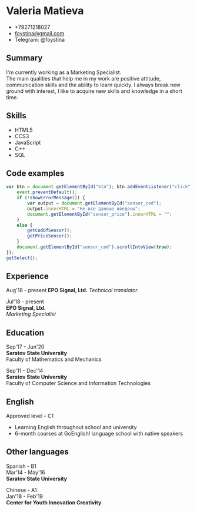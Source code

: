 # Valeria Matieva
- +79271218027  
- foystina@gmail.com  
- Telegram: @foystina

## Summary
I'm currently working as a Marketing Specialist.  
The main qualities that help me in my work are positive attitude, communication skills and the ability to learn quickly. I always break new ground with interest, I like to acquire new skills and knowledge in a short time. 

## Skills
- HTML5
- CCS3
- JavaScript
- C++
- SQL

## Code examples
``` JavaScript
var btn = document.getElementById("btn"); btn.addEventListener("click", function (event) {
    event.preventDefault();
    if (!showErrorMessage()) {
        var output = document.getElementById("sensor_cod");
        output.innerHTML = "Не все данные введены";
        document.getElementById("sensor_price").innerHTML = "";
    }
    else {
        getCodOfSensor();
        getPriceSensor();
    }
    document.getElementById("sensor_cod").scrollIntoView(true);
});
getSelect();
```

## Experience

Aug'18 - present
**EPO Signal, Ltd.**
*Technical translator*

Jul'18 - present  
**EPO Signal, Ltd.**  
*Marketing Specialist*


## Education

Sep'17 - Jun'20  
**Saratov State University**             
Faculty of Mathematics and Mechanics

Sep'11 - Dec'14  
**Saratov State University**  
Faculty of Computer Science and Information Technologies

## English
Approved level - C1  
- Learning English throughout school and university
- 6-month courses at GoEnglish! language school with native speakers

## Other languages
Spanish - B1  
Mar'14 - May'16  
**Saratov State University** 

Chinese - A1  
Jan'18 - Feb'19  
**Center for Youth Innovation Creativity**
